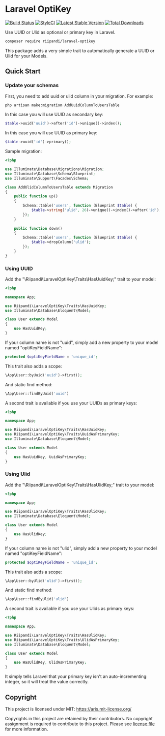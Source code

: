 # Laravel OptiKey

[![Build Status](https://travis-ci.org/riipandi/laravel-optikey.svg?branch=master)](https://travis-ci.org/riipandi/laravel-optikey)
[![StyleCI](https://github.styleci.io/repos/235965192/shield?branch=master)](https://github.styleci.io/repos/235965192)
[![Latest Stable Version](http://img.shields.io/packagist/v/riipandi/laravel-optikey.svg?style=flat)](https://packagist.org/packages/riipandi/laravel-optikey)
[![Total Downloads](http://img.shields.io/packagist/dt/riipandi/laravel-optikey.svg?style=flat)](https://packagist.org/packages/riipandi/laravel-optikey)

Use UUID or Ulid as optional or primary key in Laravel.

```bash
composer require riipandi/laravel-optikey
```

This package adds a very simple trait to automatically generate a UUID or Ulid for your Models.

## Quick Start

### Update your schemas

First, you need to add uuid or ulid column in your migration. For example:

```sh
php artisan make:migration AddUuidColumnToUsersTable
```

In this case you will use UUID as secondary key:

```php
$table->uuid('uuid')->after('id')->unique()->index();
```

In this case you will use UUID as primary key:

```php
$table->uuid('id')->primary();
```

Sample migration:

```php
<?php

use Illuminate\Database\Migrations\Migration;
use Illuminate\Database\Schema\Blueprint;
use Illuminate\Support\Facades\Schema;

class AddUlidColumnToUsersTable extends Migration
{
    public function up()
    {
        Schema::table('users', function (Blueprint $table) {
            $table->string('ulid', 26)->unique()->index()->after('id');
        });
    }
    
    public function down()
    {
        Schema::table('users', function (Blueprint $table) {
            $table->dropColumn('ulid');
        });
    }
}
```

### Using UUID

Add the "\Riipandi\LaravelOptiKey\Traits\HasUuidKey;" trait to your model:

```php
<?php

namespace App;

use Riipandi\LaravelOptiKey\Traits\HasUuidKey;
use Illuminate\Database\Eloquent\Model;

class User extends Model
{
    use HasUuidKey;
}
```

If your column name is not "uuid", simply add a new property to your model named "optiKeyFieldName":

```php
protected $optiKeyFieldName = 'unique_id';
```

This trait also adds a scope:

```php
\App\User::byUuid('uuid')->first();
```

And static find method:

```php
\App\User::findByUuid('uuid')
```

A second trait is available if you use your UUIDs as primary keys:

```php
<?php

namespace App;

use Riipandi\LaravelOptiKey\Traits\HasUuidKey;
use Riipandi\LaravelOptiKey\Traits\UuidAsPrimaryKey;
use Illuminate\Database\Eloquent\Model;

class User extends Model
{
    use HasUuidKey, UuidAsPrimaryKey;
}
```

### Using Ulid

Add the "\Riipandi\LaravelOptiKey\Traits\HasUlidKey;" trait to your model:

```php
<?php

namespace App;

use Riipandi\LaravelOptiKey\Traits\HasUlidKey;
use Illuminate\Database\Eloquent\Model;

class User extends Model
{
    use HasUlidKey;
}
```

If your column name is not "ulid", simply add a new property to your model named "optiKeyFieldName":

```php
protected $optiKeyFieldName = 'unique_id';
```

This trait also adds a scope:

```php
\App\User::byUlid('ulid')->first();
```

And static find method:

```php
\App\User::findByUlid('ulid')
```

A second trait is available if you use your Ulids as primary keys:

```php
<?php

namespace App;

use Riipandi\LaravelOptiKey\Traits\HasUlidKey;
use Riipandi\LaravelOptiKey\Traits\UlidAsPrimaryKey;
use Illuminate\Database\Eloquent\Model;

class User extends Model
{
    use HasUlidKey, UlidAsPrimaryKey;
}
```

It simply tells Laravel that your primary key isn't an auto-incrementing integer, so it will treat the value correctly.

## Copyright
This project is licensed under MIT: <https://aris.mit-license.org/>

Copyrights in this project are retained by their contributors.
No copyright assignment is required to contribute to this project.
Please see [license file](./license.txt) for more information.

[choosealicense]:https://choosealicense.com/licenses/mit/

